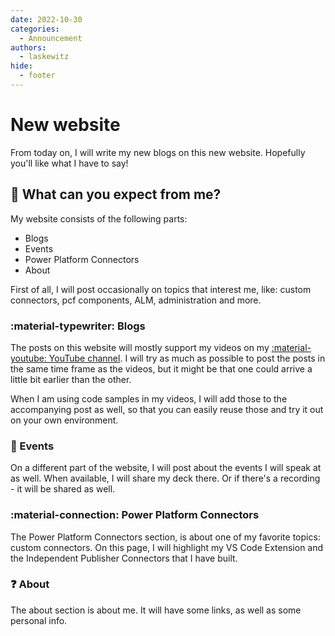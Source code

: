 ```yaml
---
date: 2022-10-30
categories:
  - Announcement
authors:
  - laskewitz
hide:
  - footer
---
```


# New website

From today on, I will write my new blogs on this new website. Hopefully you'll like what I have to say!

<!-- more -->

## :rocket: What can you expect from me?

My website consists of the following parts:

- Blogs
- Events
- Power Platform Connectors
- About

First of all, I will post occasionally on topics that interest me, like: custom connectors, pcf components, ALM, administration and more.

### :material-typewriter: Blogs

The posts on this website will mostly support my videos on my [:material-youtube: YouTube channel](https://youtube.com/daniellaskewitz). I will try as much as possible to post the posts in the same time frame as the videos, but it might be that one could arrive a little bit earlier than the other.

When I am using code samples in my videos, I will add those to the accompanying post as well, so that you can easily reuse those and try it out on your own environment.

### :calendar: Events

On a different part of the website, I will post about the events I will speak at as well. When available, I will share my deck there. Or if there's a recording - it will be shared as well.

### :material-connection: Power Platform Connectors

The Power Platform Connectors section, is about one of my favorite topics: custom connectors. On this page, I will highlight my VS Code Extension and the Independent Publisher Connectors that I have built.

### :question: About

The about section is about me. It will have some links, as well as some personal info.
